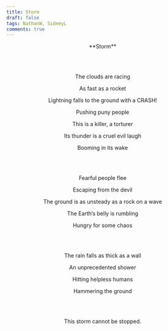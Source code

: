 ```yaml
---
title: Storm
draft: false
tags: NathanW, SidneyL
comments: true
---
```

<center>**Storm**

<br></br>

The clouds are racing

As fast as a rocket

Lightning falls to the ground with a CRASH!

Pushing puny people

This is a killer, a torturer

Its thunder is a cruel evil laugh

Booming in its wake

<br></br>

Fearful people flee

Escaping from the devil

The ground is as unsteady as a rock on a wave

The Earth’s belly is rumbling

Hungry for some chaos

<br></br>

The rain falls as thick as a wall

An unprecedented shower

Hitting helpless humans

Hammering the ground

<br></br>

This storm cannot be stopped.</center>
